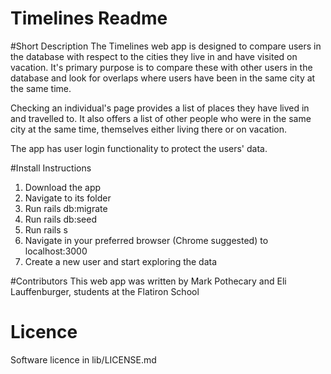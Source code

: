 # Timelines Readme

#Short Description
The Timelines web app is designed to compare users in the database with respect to the cities they live in and have visited on vacation.  It's primary purpose is to compare these with other users in the database and look for overlaps where users have been in the same city at the same time.

Checking an individual's page provides a list of places they have lived in and travelled to.  It also offers a list of other people who were in the same city at the same time, themselves either living there or on vacation.

The app has user login functionality to protect the users' data.

#Install Instructions
1. Download the app
2. Navigate to its folder
3. Run rails db:migrate
4. Run rails db:seed
5. Run rails s
6. Navigate in your preferred browser (Chrome suggested) to localhost:3000
7. Create a new user and start exploring the data

#Contributors
This web app was written by Mark Pothecary and Eli Lauffenburger, students at the Flatiron School

# Licence
Software licence in lib/LICENSE.md